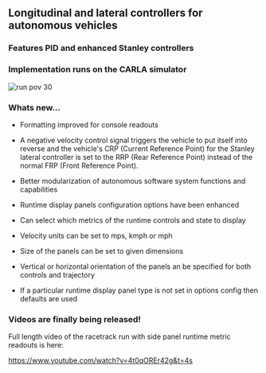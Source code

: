 
## Longitudinal and lateral controllers for autonomous vehicles

### Features PID and enhanced Stanley controllers
### Implementation runs on the CARLA simulator

![run pov 30](demo/normrunpov30.gif)

### Whats new...

* Formatting improved for console readouts

* A negative velocity control signal triggers the vehicle to put itself into reverse and
  the vehicle's CRP (Current Reference Point) for the Stanley lateral controller is set to the RRP (Rear Reference Point) instead of the normal FRP (Front Reference Point).

- Better modularization of autonomous software system functions and capabilities

* Runtime display panels configuration options have been enhanced

* Can select which metrics of the runtime controls and state to display

* Velocity units can be set to mps, kmph or mph

* Size of the panels can be set to given dimensions

* Vertical or horizontal orientation of the panels an be specified for both controls and trajectory

* If a particular runtime display panel type is not set in options config then defaults are used

### Videos are finally being released!

Full length video of the racetrack run with side panel runtime metric readouts is here:

https://www.youtube.com/watch?v=4t0qOREr42g&t=4s



